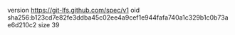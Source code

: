 version https://git-lfs.github.com/spec/v1
oid sha256:b123cd7e82fe3ddba45c02ee4a9cef1e944fafa740a1c329b1c0b73ae6d210c2
size 39
